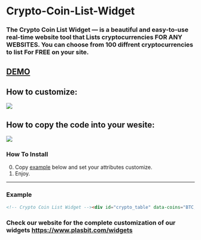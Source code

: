 
# Crypto-Coin-List-Widget #


### The Crypto Coin List Widget — is a beautiful and easy-to-use real-time website tool that Lists cryptocurrencies FOR ANY WEBSITES. You can choose from 100 diffrent cryptocurrencies to list For FREE on your site. ###


## [DEMO](https://www.plasbit.com/widgets) ###


## How to customize: ##


![](https://github.com/PlasBit/Crypto-Coin-List/blob/main/Customise.gif)

## How to copy the code into your wesite: ##


![](https://github.com/PlasBit/Crypto-Coin-List/blob/main/Copy.gif)

### How To Install ###

0. Copy [example](#example-) below and set your attributes customize.
1. Enjoy.

---

### Example ###

```html
<!-- Crypto Coin List Widget --><div id="crypto_table" data-coins="BTC,ETH,USDT,USDC,BUSD" data-theme="linear-gradient(90deg, rgba(115, 114, 114, 1) 0%, rgba(0, 0, 0, 1) 50%, rgba(115, 114, 114, 1) 100%)" data-text="#ffffff" data-button="#0581de"></div><script src="https://img.plasbit.com/widget/js/index.js"></script><!-- /Crypto Coin List Widget -->
```



### Check our website for the complete customization of our widgets https://www.plasbit.com/widgets ###
